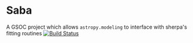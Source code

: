 # Saba
A GSOC project which allows `astropy.modeling` to interface with sherpa's fitting routines
[![Build Status](https://travis-ci.org/nocturnalastro/astrosherpa_bridge.svg?branch=sphinx-docs)](https://travis-ci.org/nocturnalastro/astrosherpa_bridge)
